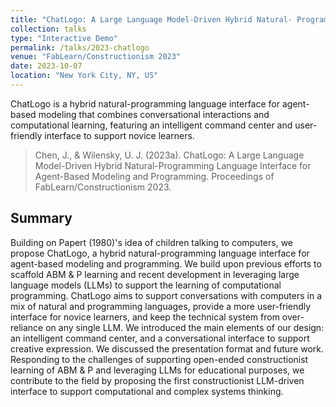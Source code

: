 ```yaml
---
title: "ChatLogo: A Large Language Model-Driven Hybrid Natural- Programming Language Interface for Agent-Based Modeling and Programming"
collection: talks
type: "Interactive Demo"
permalink: /talks/2023-chatlogo
venue: "FabLearn/Constructionism 2023"
date: 2023-10-07
location: "New York City, NY, US"
---
```

ChatLogo is a hybrid natural-programming language interface for agent-based modeling that combines conversational interactions and computational learning, featuring an intelligent command center and user-friendly interface to support novice learners.

> Chen, J., & Wilensky, U. J. (2023a). ChatLogo: A Large Language Model-Driven Hybrid Natural-Programming Language Interface for Agent-Based Modeling and Programming. Proceedings of FabLearn/Constructionism 2023.

## Summary
Building on Papert (1980)'s idea of children talking to computers, we propose ChatLogo, a hybrid natural-programming language interface for agent-based modeling and programming. We build upon previous efforts to scaffold ABM & P learning and recent development in leveraging large language models (LLMs) to support the learning of computational programming. ChatLogo aims to support conversations with computers in a mix of natural and programming languages, provide a more user-friendly interface for novice learners, and keep the technical system from over-reliance on any single LLM. We introduced the main elements of our design: an intelligent command center, and a conversational interface to support creative expression. We discussed the presentation format and future work. Responding to the challenges of supporting open-ended constructionist learning of ABM & P and leveraging LLMs for educational purposes, we contribute to the field by proposing the first constructionist LLM-driven interface to support computational and complex systems thinking.
